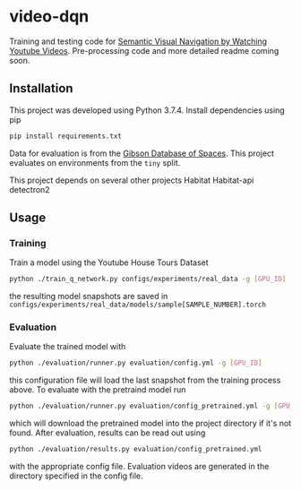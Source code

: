 # video-dqn
Training and testing code for [Semantic Visual Navigation by Watching Youtube Videos](https://matthewchang.github.io/value-learning-from-videos/). Pre-processing code and more detailed readme coming soon.

## Installation

This project was developed using Python 3.7.4. Install dependencies using pip

```bash
pip install requirements.txt
```

Data for evaluation is from the [Gibson Database of Spaces](https://github.com/StanfordVL/GibsonEnv/blob/master/gibson/data/README.md). This project evaluates on environments from the `tiny` split.

This project depends on several other projects 
Habitat
Habitat-api
detectron2

## Usage

### Training

Train a model using the Youtube House Tours Dataset

```bash
python ./train_q_network.py configs/experiments/real_data -g [GPU_ID]
```

the resulting model snapshots are saved in `configs/experiments/real_data/models/sample[SAMPLE_NUMBER].torch`

### Evaluation

Evaluate the trained model with

```bash
python ./evaluation/runner.py evaluation/config.yml -g [GPU_ID]
```

this configuration file will load the last snapshot from the training process above. To evaluate with the pretraind model run

```bash
python ./evaluation/runner.py evaluation/config_pretrained.yml -g [GPU_ID]
```

which will download the pretrained model into the project directory if it's not found. After evaluation, results can be read out using

```bash
python ./evaluation/results.py evaluation/config_pretrained.yml
```
with the appropriate config file. Evaluation videos are generated in the directory specified in the config file.

